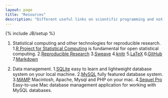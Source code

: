 ```yaml
---
layout: page
title: "Resources"
description: "Different useful links on scientific programming and not only."
---
```

{% include JB/setup %}
1. Statistical computing and other technologies for reproducible research.
	1.[R Project for Statistical Computing](http://www.r-project.org) is fundamental for open statistical computing.
	2.[Reproducible Research](http://cran.r-project.org/web/views/ReproducibleResearch.html)
	3.[Sweave](http://www.stat.uni-muenchen.de/~leisch/Sweave/)
	4.[knitr](https://github.com/yihui/knitr)
	5.[LaTeX](http://en.wikibooks.org/wiki/LaTeX)
	6.[GitHub](http://github.com)
	7.[Markdown](http://daringfireball.net/projects/markdown/)
	
2. Data management.
	1.[SQLite](http://www.sqlite.org) easy to learn and lightweight database system on your local machine.
	2.[MySQL](http://www.mysql.com) fully featured database system.
	3.[MAMP](http://www.mamp.info/en/mamp/index.html) Macintosh, Apache, Mysql and PHP on your mac.
	4.[Sequel Pro](http://www.sequelpro.com)  Easy-to-use Mac database management application for working with MySQL databases.